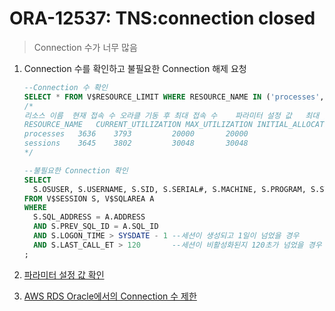 ORA-12537: TNS:connection closed
===
>Connection 수가 너무 많음

1. Connection 수를 확인하고 불필요한 Connection 해제 요청
    ```sql
    --Connection 수 확인
    SELECT * FROM V$RESOURCE_LIMIT WHERE RESOURCE_NAME IN ('processes', 'sessions');
    /*
    리소스 이름	현재 접속 수	오라클 기동 후 최대 접속 수	파라미터 설정 값	최대 값
    RESOURCE_NAME	CURRENT_UTILIZATION	MAX_UTILIZATION	INITIAL_ALLOCATION	LIMIT_VALUE
    processes	3636	3793	     20000	     20000
    sessions	3645	3802	     30048	     30048
    */

    --불필요한 Connection 확인
    SELECT
      S.OSUSER, S.USERNAME, S.SID, S.SERIAL#, S.MACHINE, S.PROGRAM, S.STATUS, S.LOGON_TIME, S.LAST_CALL_ET, A.SQL_TEXT
    FROM V$SESSION S, V$SQLAREA A
    WHERE
      S.SQL_ADDRESS = A.ADDRESS
      AND S.PREV_SQL_ID = A.SQL_ID
      AND S.LOGON_TIME > SYSDATE - 1 --세션이 생성되고 1일이 넘었을 경우
      AND S.LAST_CALL_ET > 120       --세션이 비활성화된지 120초가 넘었을 경우
    ;
    ```

1. [파라미터 설정 값 확인](../Session/README.md)

1. [AWS RDS Oracle에서의 Connection 수 제한](../../AWS/RDS/Oracle/README.md)
